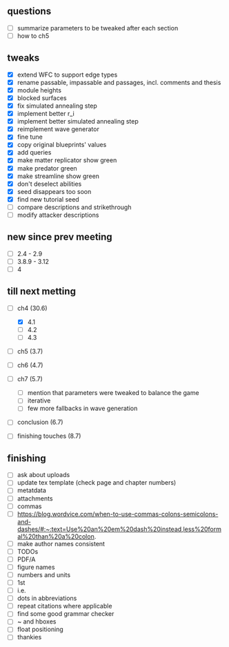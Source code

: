 ## questions
- [ ] summarize parameters to be tweaked after each section
- [ ] how to ch5

## tweaks

- [x] extend WFC to support edge types
- [x] rename passable, impassable and passages, incl. comments and thesis
- [x] module heights
- [x] blocked surfaces
- [x] fix simulated annealing step
- [x] implement better r_i
- [x] implement better simulated annealing step
- [x] reimplement wave generator
- [x] fine tune
- [x] copy original blueprints' values
- [x] add queries
- [x] make matter replicator show green
- [x] make predator green
- [x] make streamline show green
- [x] don't deselect abilities
- [x] seed disappears too soon
- [x] find new tutorial seed
- [ ] compare descriptions and strikethrough
- [ ] modify attacker descriptions
## new since prev meeting
- [ ] 2.4 - 2.9
- [ ] 3.8.9 - 3.12
- [ ] 4
## till next metting
- [ ] ch4 (30.6)
    - [x] 4.1
    - [ ] 4.2
    - [ ] 4.3
- [ ] ch5 (3.7)
- [ ] ch6 (4.7)
- [ ] ch7 (5.7)
    - [ ] mention that parameters were tweaked to balance the game
    - [ ] iterative
    - [ ] few more fallbacks in wave generation
- [ ] conclusion (6.7)
- [ ] finishing touches (8.7)


## finishing
- [ ] ask about uploads
- [ ] update tex template (check page and chapter numbers)
- [ ] metatdata
- [ ] attachments
- [ ] commas
- [ ] https://blog.wordvice.com/when-to-use-commas-colons-semicolons-and-dashes/#:~:text=Use%20an%20em%20dash%20instead,less%20formal%20than%20a%20colon.
- [ ] make author names consistent
- [ ] TODOs
- [ ] PDF/A
- [ ] figure names
- [ ] numbers and units
- [ ] 1st
- [ ] i.e.
- [ ] dots in abbreviations
- [ ] repeat citations where applicable
- [ ] find some good grammar checker
- [ ] ~ and hboxes
- [ ] float positioning
- [ ] thankies